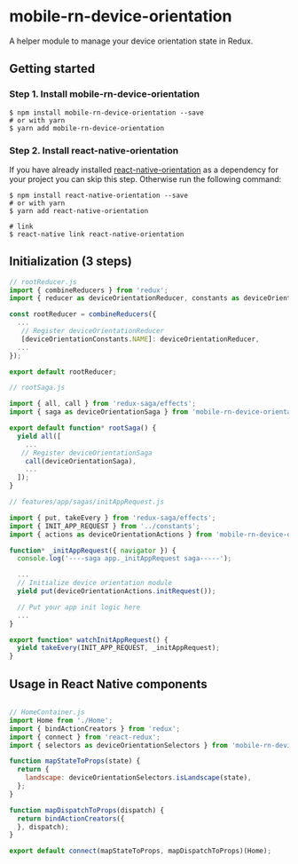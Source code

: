 
# mobile-rn-device-orientation

A helper module to manage your device orientation state in Redux.

## Getting started

### Step 1. Install mobile-rn-device-orientation

```
$ npm install mobile-rn-device-orientation --save
# or with yarn
$ yarn add mobile-rn-device-orientation
```

### Step 2. Install react-native-orientation

If you have already installed [react-native-orientation](https://github.com/yamill/react-native-orientation) as a dependency for your project you can skip this step. Otherwise run the following command:

```
$ npm install react-native-orientation --save
# or with yarn
$ yarn add react-native-orientation

# link
$ react-native link react-native-orientation
```

## Initialization (3 steps)

```javascript
// rootReducer.js
import { combineReducers } from 'redux';
import { reducer as deviceOrientationReducer, constants as deviceOrientationConstants } from 'mobile-rn-device-orientation';

const rootReducer = combineReducers({
  ...
   // Register deviceOrientationReducer
   [deviceOrientationConstants.NAME]: deviceOrientationReducer,
  ...
});

export default rootReducer;

// rootSaga.js

import { all, call } from 'redux-saga/effects';
import { saga as deviceOrientationSaga } from 'mobile-rn-device-orientation';

export default function* rootSaga() {
  yield all([
    ...
   // Register deviceOrientationSaga
    call(deviceOrientationSaga),
    ...
  ]);
}

// features/app/sagas/initAppRequest.js

import { put, takeEvery } from 'redux-saga/effects';
import { INIT_APP_REQUEST } from '../constants';
import { actions as deviceOrientationActions } from 'mobile-rn-device-orientation';

function* _initAppRequest({ navigator }) {
  console.log('----saga app._initAppRequest saga-----');

  ...
  // Initialize device orientation module
  yield put(deviceOrientationActions.initRequest());

  // Put your app init logic here
  ...
}

export function* watchInitAppRequest() {
  yield takeEvery(INIT_APP_REQUEST, _initAppRequest);
}

```

## Usage in React Native components

```javascript

// HomeContainer.js
import Home from './Home';
import { bindActionCreators } from 'redux';
import { connect } from 'react-redux';
import { selectors as deviceOrientationSelectors } from 'mobile-rn-device-orientation';

function mapStateToProps(state) {
  return {
    landscape: deviceOrientationSelectors.isLandscape(state),
  };
}

function mapDispatchToProps(dispatch) {
  return bindActionCreators({
  }, dispatch);
}

export default connect(mapStateToProps, mapDispatchToProps)(Home);
```
